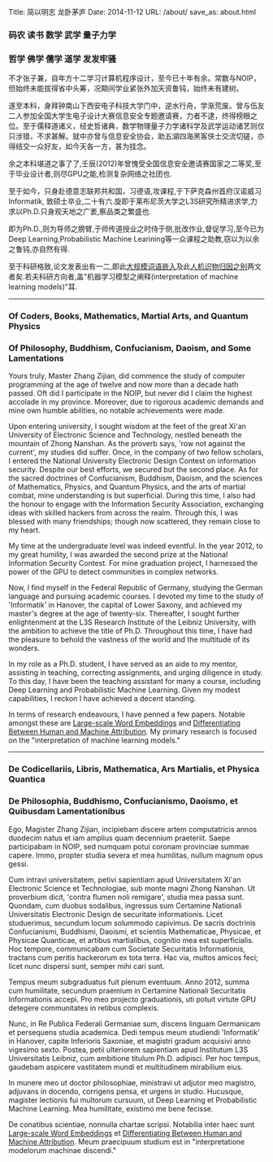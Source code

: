 Title: 简以明志 龙卧茅庐
Date: 2014-11-12
URL: /about/
save_as: about.html

### 码农 读书 数学 武学 量子力学

### 哲学 佛学 儒学 道学 发发牢骚

不才张子兼，自年方十二学习计算机程序设计，至今已十年有余。常数与NOIP，但始终未能拔得省中头筹，况期间学业紧张外加天资鲁钝，始终未有建树。

遂至本科，身拜钟南山下西安电子科技大学门中，逆水行舟，学渐荒废。曾与伍友二人参加全国大学生电子设计大赛信息安全专题邀请赛，力者不逮，终得榜眼之位。至于儒释道诸义，经史哲诸典，数学物理量子力学诸科学及武学运动诸艺则仅只涉猎，不求甚解。就中亦曾与信息安全协会，助五湖四海黑客侠士交流切磋，亦得结交一众好友，如今天各一方，甚为挂念。

余之本科堪道之事了了,壬辰(2012)年曾愧受全国信息安全邀请赛国家之二等奖,至于毕业设计者,则尽GPU之能,检测复杂网络之社团也.

至于如今，只身赴德意志联邦共和国，习德语,攻课程,于下萨克森州首府汉诺威习Informatik,
致硕士卒业,二十有六.旋即于莱布尼茨大学之L3S研究所精进求学,力求以Ph.D.只身观天地之广袤,察品类之繁盛也.

即为Ph.D.,则为导师之膀臂,于师传道授业之时侍于侧,批改作业,督促学习,至今已为Deep Learning,Probabilistic Machine
Learining等一众课程之助教,窃以为以余之鲁钝,亦自然有得.

至于科研格致,论文发表出有一二,即此[大规模词语嵌入](https://arxiv.org/pdf/1604.03584v4.pdf)及此[人机识物归因之别](https://dl.acm.org/citation.cfm?id=3371885.3359158)两文者矣.若夫科研方向者,盖"机器学习模型之阐释(interpretation
of machine learning models)"耳.

---

### Of Coders, Books, Mathematics, Martial Arts, and Quantum Physics

### Of Philosophy, Buddhism, Confucianism, Daoism, and Some Lamentations

Yours truly, Master Zhang Zijian, did commence the study of computer programming at the age of twelve and now more than a decade hath passed. Oft did I participate in the NOIP, but never did I claim the highest accolade in my province. Moreover, due to rigorous academic demands and mine own humble abilities, no notable achievements were made.

Upon entering university, I sought wisdom at the feet of the great Xi'an University of Electronic Science and Technology, nestled beneath the mountain of Zhong Nanshan. As the proverb says, 'row not against the current', my studies did suffer. Once, in the company of two fellow scholars, I entered the National University Electronic Design Contest on information security. Despite our best efforts, we secured but the second place. As for the sacred doctrines of Confucianism, Buddhism, Daoism, and the sciences of Mathematics, Physics, and Quantum Physics, and the arts of martial combat, mine understanding is but superficial. During this time, I also had the honour to engage with the Information Security Association, exchanging ideas with skilled hackers from across the realm. Through this, I was blessed with many friendships; though now scattered, they remain close to my heart.

My time at the undergraduate level was indeed eventful. In the year 2012, to my great humility, I was awarded the second prize at the National Information Security Contest. For mine graduation project, I harnessed the power of the GPU to detect communities in complex networks.

Now, I find myself in the Federal Republic of Germany, studying the German language and pursuing academic courses. I devoted my time to the study of 'Informatik' in Hanover, the capital of Lower Saxony, and achieved my master's degree at the age of twenty-six. Thereafter, I sought further enlightenment at the L3S Research Institute of the Leibniz University, with the ambition to achieve the title of Ph.D. Throughout this time, I have had the pleasure to behold the vastness of the world and the multitude of its wonders.

In my role as a Ph.D. student, I have served as an aide to my mentor, assisting in teaching, correcting assignments, and urging diligence in study. To this day, I have been the teaching assistant for many a course, including Deep Learning and Probabilistic Machine Learning. Given my modest capabilities, I reckon I have achieved a decent standing.

In terms of research endeavours, I have penned a few papers. Notable amongst these are [Large-scale Word Embeddings](https://arxiv.org/pdf/1604.03584v4.pdf) and [Differentiating Between Human and Machine Attribution](https://dl.acm.org/citation.cfm?id=3371885.3359158). My primary research is focused on the "interpretation of machine learning models."

---

### De Codicellariis, Libris, Mathematica, Ars Martialis, et Physica Quantica

### De Philosophia, Buddhismo, Confucianismo, Daoismo, et Quibusdam Lamentationibus

Ego, Magister Zhang Zijian, incipiebam discere artem computatricis annos duodecim natus et iam amplius quam decennium praeteriit. Saepe participabam in NOIP, sed numquam potui coronam provinciae summae capere. Immo, propter studia severa et mea humilitas, nullum magnum opus gessi.

Cum intravi universitatem, petivi sapientiam apud Universitatem Xi'an Electronic Science et Technologiae, sub monte magni Zhong Nanshan. Ut proverbium dicit, 'contra flumen noli remigare', studia mea passa sunt. Quondam, cum duobus sodalibus, ingressus sum Certamine Nationali Universitatis Electronic Design de securitate informationis. Licet studuerimus, secundum locum solummodo capivimus. De sacris doctrinis Confucianismi, Buddhismi, Daoismi, et scientiis Mathematicae, Physicae, et Physicae Quanticae, et artibus martialibus, cognitio mea est superficialis. Hoc tempore, communicabam cum Societate Securitatis Informationis, tractans cum peritis hackerorum ex tota terra. Hac via, multos amicos feci; licet nunc dispersi sunt, semper mihi cari sunt.

Tempus meum subgraduatus fuit plenum eventuum. Anno 2012, summa cum humilitate, secundum praemium in Certamine Nationali Securitatis Informationis accepi. Pro meo projecto graduationis, uti potuit virtute GPU detegere communitates in retibus complexis.

Nunc, in Re Publica Federali Germaniae sum, discens linguam Germanicam et persequens studia academica. Dedi tempus meum studiendi 'Informatik' in Hanover, capite Inferioris Saxoniae, et magistri gradum acquisivi anno vigesimo sexto. Postea, petii ulteriorem sapientiam apud Institutum L3S Universitatis Leibniz, cum ambitione titulum Ph.D. adipisci. Per hoc tempus, gaudebam aspicere vastitatem mundi et multitudinem mirabilium eius.

In munere meo ut doctor philosophiae, ministravi ut adjutor meo magistro, adjuvans in docendo, corrigens pensa, et urgens in studio. Hucusque, magister lectionis fui multorum cursuum, ut Deep Learning et Probabilistic Machine Learning. Mea humilitate, existimo me bene fecisse.

De conatibus scientiae, nonnulla chartae scripsi. Notabilia inter haec sunt [Large-scale Word Embeddings](https://arxiv.org/pdf/1604.03584v4.pdf) et [Differentiating Between Human and Machine Attribution](https://dl.acm.org/citation.cfm?id=3371885.3359158). Meum praecipuum studium est in "interpretatione modelorum machinae discendi."
